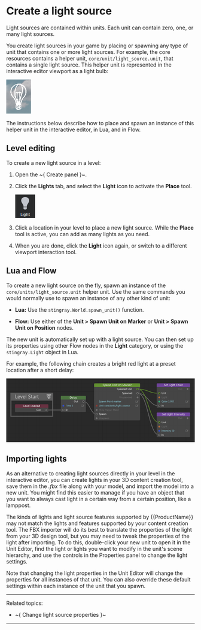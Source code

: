 # Create a light source

Light sources are contained within units. Each unit can contain zero, one, or many light sources.

You create light sources in your game by placing or spawning any type of unit that contains one or more light sources. For example, the core resources contains a helper unit, `core/unit/light_source.unit`, that contains a single light source. This helper unit is represented in the interactive editor viewport as a light bulb:

![Light gizmo](../../../images/marker_light_3d.png)

The instructions below describe how to place and spawn an instance of this helper unit in the interactive editor, in Lua, and in Flow.

## Level editing

To create a new light source in a level:

1.	Open the ~{ Create panel }~.

2.	Click the **Lights** tab, and select the **Light** icon to activate the **Place** tool.

	![](../../../images/marker_light_2d.png)

3.	Click a location in your level to place a new light source. While the **Place** tool is active, you can add as many lights as you need.

4.	When you are done, click the **Light** icon again, or switch to a different viewport interaction tool.

## Lua and Flow

To create a new light source on the fly, spawn an instance of the `core/units/light_source.unit` helper unit. Use the same commands you would normally use to spawn an instance of any other kind of unit:

-	**Lua:** Use the `stingray.World.spawn_unit()` function.

-	**Flow:** Use either of the **Unit > Spawn Unit on Marker** or **Unit > Spawn Unit on Position** nodes.

The new unit is automatically set up with a light source. You can then set up its properties using other Flow nodes in the **Light** category, or using the `stingray.Light` object in Lua.

For example, the following chain creates a bright red light at a preset location after a short delay:

![Create a light source in Flow](../../../images/light_source_create_flow.png)

## Importing lights

As an alternative to creating light sources directly in your level in the interactive editor, you can create lights in your 3D content creation tool, save them in the *.fbx* file along with your model, and import the model into a new unit. You might find this easier to manage if you have an object that you want to always cast light in a certain way from a certain position, like a lamppost.

The kinds of lights and light source features supported by {{ProductName}} may not match the lights and features supported by your content creation tool. The FBX importer will do its best to translate the properties of the light from your 3D design tool, but you may need to tweak the properties of the light after importing. To do this, double-click your new unit to open it in the Unit Editor, find the light or lights you want to modify in the unit's scene hierarchy, and use the controls in the Properties panel to change the light settings.

Note that changing the light properties in the Unit Editor will change the properties for all instances of that unit. You can also override these default settings within each instance of the unit that you spawn.

---
Related topics:
-	~{ Change light source properties }~

---
